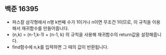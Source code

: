 ## 백준 16395
- 파스칼 삼각형에서 n행 k번째 수가 1이거나 n이면 무조건 1이므로, 이 규칙을 이용해서 재귀함수를 만들어줍니다.
- (n,k) = (n-1,k-1) + (n-1, k) 의 규칙을 사용해 재귀함수의 return값을 설정해줍니다.
- find함수에 n,k를 입력하면 그 때의 값이 반환됩니다.